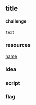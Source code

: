 ## title 
#### challenge
````
text
````

### resources
[name](rellink)

### idea

### script

### flag
